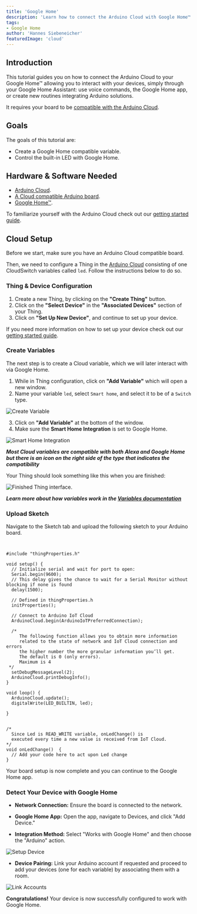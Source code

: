 ```yaml
---
title: 'Google Home'
description: 'Learn how to connect the Arduino Cloud with Google Home™.'
tags:
- Google Home
author: 'Hannes Siebeneicher'
featuredImage: 'cloud'
---
```


## Introduction

This tutorial guides you on how to connect the Arduino Cloud to your Google Home™ allowing you to interact with your devices, simply through your Google Home Assistant: use voice commands, the Google Home app, or create new routines integrating Arduino solutions.

It requires your board to be [compatible with the Arduino Cloud](https://docs.arduino.cc/arduino-cloud/hardware/devices/).

## Goals

The goals of this tutorial are:

- Create a Google Home compatible variable.
- Control the built-in LED with Google Home.

## Hardware & Software Needed

- [Arduino Cloud](https://cloud.arduino.cc/).
- [A Cloud compatible Arduino board](https://docs.arduino.cc/arduino-cloud/hardware/devices/).
- [Google Home™](https://home.google.com/welcome/).

To familiarize yourself with the Arduino Cloud check out our [getting started guide](https://docs.arduino.cc/arduino-cloud/guides/overview/).

## Cloud Setup

Before we start, make sure you have an Arduino Cloud compatible board.

Then, we need to configure a Thing in the [Arduino Cloud](https://app.arduino.cc/things) consisting of one CloudSwitch variables called `led`. Follow the instructions below to do so.

### Thing & Device Configuration

1. Create a new Thing, by clicking on the **"Create Thing"** button.
2. Click on the **"Select Device"** in the **"Associated Devices"** section of your Thing.
3. Click on **"Set Up New Device"**, and continue to set up your device.

If you need more information on how to set up your device check out our [getting started guide](https://docs.arduino.cc/arduino-cloud/guides/overview/#2-configure-a-device).

### Create Variables

The next step is to create a Cloud variable, which we will later interact with via Google Home.

1. While in Thing configuration, click on **"Add Variable"** which will open a new window.
2. Name your variable `led`, select `Smart home`, and select it to be of a `Switch` type.

![Create Variable](./assets/thingConfig.png)

3. Click on **"Add Variable"** at the bottom of the window.
4. Make sure the **Smart Home Integration** is set to Google Home.

![Smart Home Integration](./assets/smartHomeIntegration.png)

***Most Cloud variables are compatible with both Alexa and Google Home but there is an icon on the right side of the type that indicates the compatibility***

Your Thing should look something like this when you are finished:

![Finished Thing interface.](./assets/thing.png)

***Learn more about how variables work in the [Variables documentation](/arduino-cloud/cloud-interface/variables)***

### Upload Sketch

Navigate to the Sketch tab and upload the following sketch to your Arduino board.

```arduino


#include "thingProperties.h"

void setup() {
  // Initialize serial and wait for port to open:
  Serial.begin(9600);
  // This delay gives the chance to wait for a Serial Monitor without blocking if none is found
  delay(1500); 

  // Defined in thingProperties.h
  initProperties();

  // Connect to Arduino IoT Cloud
  ArduinoCloud.begin(ArduinoIoTPreferredConnection);
  
  /*
     The following function allows you to obtain more information
     related to the state of network and IoT Cloud connection and errors
     the higher number the more granular information you’ll get.
     The default is 0 (only errors).
     Maximum is 4
 */
  setDebugMessageLevel(2);
  ArduinoCloud.printDebugInfo();
}

void loop() {
  ArduinoCloud.update();
  digitalWrite(LED_BUILTIN, led);
  
}


/*
  Since Led is READ_WRITE variable, onLedChange() is
  executed every time a new value is received from IoT Cloud.
*/
void onLedChange()  {
  // Add your code here to act upon Led change
}

```

Your board setup is now complete and you can continue to the Google Home app.

### Detect Your Device with Google Home

- **Network Connection:** Ensure the board is connected to the network.

- **Google Home App:** Open the app, navigate to Devices, and click "Add Device."

- **Integration Method:** Select "Works with Google Home" and then choose the "Arduino" action.

![Setup Device](./assets/googleHome_1.png)

- **Device Pairing:** Link your Arduino account if requested and proceed to add your devices (one for each variable) by associating them with a room.

![Link Accounts](./assets/googleHome_2.png)

**Congratulations!** Your device is now successfully configured to work with Google Home.